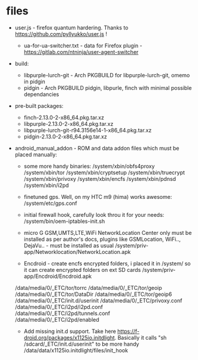 # files

* user.js - firefox quantum hardering. Thanks to https://github.com/pyllyukko/user.js !
  * ua-for-ua-switcher.txt - data for Firefox plugin - https://gitlab.com/ntninja/user-agent-switcher

* build:
  * libpurple-lurch-git - Arch PKGBUILD for libpurple-lurch-git, omemo in pidgin
  * pidgin - Arch PKGBUILD pidgin, libpurle, finch with minimal possible dependancies

* pre-built packages:
  * finch-2.13.0-2-x86_64.pkg.tar.xz
  * libpurple-2.13.0-2-x86_64.pkg.tar.xz
  * libpurple-lurch-git-r94.3156e14-1-x86_64.pkg.tar.xz
  * pidgin-2.13.0-2-x86_64.pkg.tar.xz

* android_manual_addon - ROM and data addon files which must be placed manually:
    * some more handy binaries:
        /system/xbin/obfs4proxy
        /system/xbin/tor
        /system/xbin/cryptsetup
        /system/xbin/truecrypt
        /system/xbin/privoxy
        /system/xbin/encfs
        /system/xbin/pdnsd
        /system/xbin/i2pd
    
    * finetuned gps. Well, on my HTC m9 (hima) works awesome:
        /system/etc/gps.conf

    * initial firewall hook, carefully look throu it for your needs:
        /system/bin/oem-iptables-init.sh

    * micro G GSM,UMTS,LTE,WiFi NetworkLocation Center only must be installed as per author's docs, 
      plugins like GSMLocation, WiFi.., DejaVu.. - must be installed as usual
        /system/priv-app/Networklocation/NetworkLocation.apk

    * Encdroid - create encfs encrypted folders, i placed it in /system/ so it can create encrypted folders on ext SD cards
        /system/priv-app/Encdroid/Encdroid.apk

    /data/media/0/_ETC/tor/torrc
    /data/media/0/_ETC/tor/geoip
    /data/media/0/_ETC/tor/DataDir
    /data/media/0/_ETC/tor/geoip6
    /data/media/0/_ETC/init.d/userinit
    /data/media/0/_ETC/privoxy.conf
    /data/media/0/_ETC/i2pd/i2pd.conf
    /data/media/0/_ETC/i2pd/tunnels.conf
    /data/media/0/_ETC/i2pd/enabled

    * Add missing init.d support. Take here https://f-droid.org/packages/x1125io.initdlight.
      Basically it calls "sh /sdcard/_ETC/init.d/userinit" to be more handy
        /data/data/x1125io.initdlight/files/init_hook
